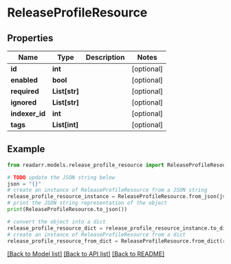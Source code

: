 # ReleaseProfileResource


## Properties

Name | Type | Description | Notes
------------ | ------------- | ------------- | -------------
**id** | **int** |  | [optional] 
**enabled** | **bool** |  | [optional] 
**required** | **List[str]** |  | [optional] 
**ignored** | **List[str]** |  | [optional] 
**indexer_id** | **int** |  | [optional] 
**tags** | **List[int]** |  | [optional] 

## Example

```python
from readarr.models.release_profile_resource import ReleaseProfileResource

# TODO update the JSON string below
json = "{}"
# create an instance of ReleaseProfileResource from a JSON string
release_profile_resource_instance = ReleaseProfileResource.from_json(json)
# print the JSON string representation of the object
print(ReleaseProfileResource.to_json())

# convert the object into a dict
release_profile_resource_dict = release_profile_resource_instance.to_dict()
# create an instance of ReleaseProfileResource from a dict
release_profile_resource_from_dict = ReleaseProfileResource.from_dict(release_profile_resource_dict)
```
[[Back to Model list]](../README.md#documentation-for-models) [[Back to API list]](../README.md#documentation-for-api-endpoints) [[Back to README]](../README.md)


